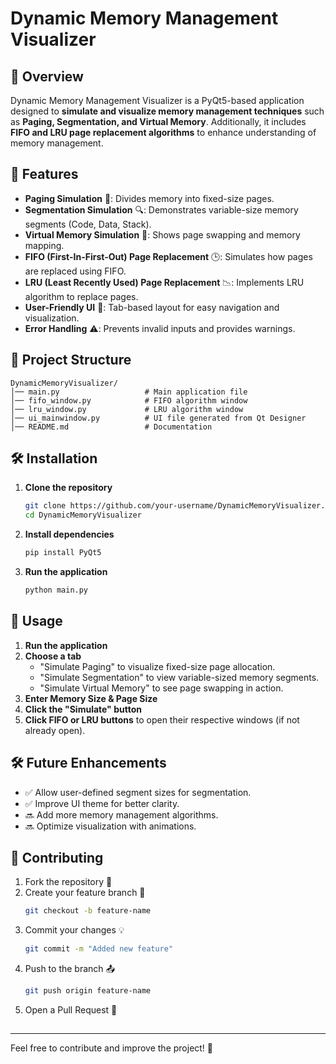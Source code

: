 # Dynamic Memory Management Visualizer

## 📌 Overview

Dynamic Memory Management Visualizer is a PyQt5-based application designed to **simulate and visualize memory management techniques** such as **Paging, Segmentation, and Virtual Memory**. Additionally, it includes **FIFO and LRU page replacement algorithms** to enhance understanding of memory management.

## 🚀 Features

- **Paging Simulation** 📄: Divides memory into fixed-size pages.
- **Segmentation Simulation** 🔍: Demonstrates variable-size memory segments (Code, Data, Stack).
- **Virtual Memory Simulation** 🔄: Shows page swapping and memory mapping.
- **FIFO (First-In-First-Out) Page Replacement** 🕒: Simulates how pages are replaced using FIFO.
- **LRU (Least Recently Used) Page Replacement** 📉: Implements LRU algorithm to replace pages.
- **User-Friendly UI** 🎨: Tab-based layout for easy navigation and visualization.
- **Error Handling** ⚠️: Prevents invalid inputs and provides warnings.

## 📂 Project Structure

```
DynamicMemoryVisualizer/
│── main.py                   # Main application file
│── fifo_window.py            # FIFO algorithm window
│── lru_window.py             # LRU algorithm window
│── ui_mainwindow.py          # UI file generated from Qt Designer
│── README.md                 # Documentation
```

## 🛠️ Installation

1. **Clone the repository**
   ```sh
   git clone https://github.com/your-username/DynamicMemoryVisualizer.git
   cd DynamicMemoryVisualizer
   ```
2. **Install dependencies**
   ```sh
   pip install PyQt5
   ```
3. **Run the application**
   ```sh
   python main.py
   ```

## 📖 Usage

1. **Run the application**
2. **Choose a tab**
   - "Simulate Paging" to visualize fixed-size page allocation.
   - "Simulate Segmentation" to view variable-sized memory segments.
   - "Simulate Virtual Memory" to see page swapping in action.
3. **Enter Memory Size & Page Size**
4. **Click the "Simulate" button**
5. **Click FIFO or LRU buttons** to open their respective windows (if not already open).

## 🛠️ Future Enhancements

- ✅ Allow user-defined segment sizes for segmentation.
- ✅ Improve UI theme for better clarity.
- 🔜 Add more memory management algorithms.
- 🔜 Optimize visualization with animations.

## 🤝 Contributing

1. Fork the repository 🍴
2. Create your feature branch 🚀
   ```sh
   git checkout -b feature-name
   ```
3. Commit your changes 💡
   ```sh
   git commit -m "Added new feature"
   ```
4. Push to the branch 📤
   ```sh
   git push origin feature-name
   ```
5. Open a Pull Request 🔁

##

---

Feel free to contribute and improve the project! 🎉

